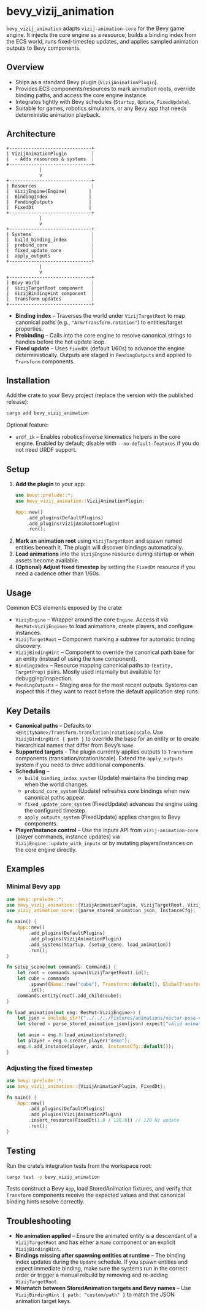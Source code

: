 # bevy_vizij_animation

`bevy_vizij_animation` adapts `vizij-animation-core` for the Bevy game engine. It injects the core engine as a resource, builds a
binding index from the ECS world, runs fixed-timestep updates, and applies sampled animation outputs to Bevy components.

## Overview

* Ships as a standard Bevy plugin (`VizijAnimationPlugin`).
* Provides ECS components/resources to mark animation roots, override binding paths, and access the core engine instance.
* Integrates tightly with Bevy schedules (`Startup`, `Update`, `FixedUpdate`).
* Suitable for games, robotics simulators, or any Bevy app that needs deterministic animation playback.

## Architecture

```
+------------------------------+
| VizijAnimationPlugin         |
|  - Adds resources & systems  |
+------------------------------+
            |
            v
+------------------------------+
| Resources                    |
|  VizijEngine(Engine)        |
|  BindingIndex               |
|  PendingOutputs             |
|  FixedDt                    |
+------------------------------+
            |
            v
+------------------------------+
| Systems                      |
|  build_binding_index         |
|  prebind_core                |
|  fixed_update_core           |
|  apply_outputs               |
+------------------------------+
            |
            v
+------------------------------+
| Bevy World                   |
|  VizijTargetRoot component   |
|  VizijBindingHint component  |
|  Transform updates           |
+------------------------------+
```

* **Binding index** – Traverses the world under `VizijTargetRoot` to map canonical paths (e.g., `"Arm/Transform.rotation"`) to
  entities/target properties.
* **Prebinding** – Calls into the core engine to resolve canonical strings to handles before the hot update loop.
* **Fixed update** – Uses `FixedDt` (default 1/60s) to advance the engine deterministically. Outputs are staged in
  `PendingOutputs` and applied to `Transform` components.

## Installation

Add the crate to your Bevy project (replace the version with the published release):

```bash
cargo add bevy_vizij_animation
```

Optional feature:

* `urdf_ik` – Enables robotics/inverse kinematics helpers in the core engine. Enabled by default; disable with
  `--no-default-features` if you do not need URDF support.

## Setup

1. **Add the plugin** to your app:
   ```rust
   use bevy::prelude::*;
   use bevy_vizij_animation::VizijAnimationPlugin;

   App::new()
       .add_plugins(DefaultPlugins)
       .add_plugins(VizijAnimationPlugin)
       .run();
   ```
2. **Mark an animation root** using `VizijTargetRoot` and spawn named entities beneath it. The plugin will discover bindings
   automatically.
3. **Load animations** into the `VizijEngine` resource during startup or when assets become available.
4. **(Optional) Adjust fixed timestep** by setting the `FixedDt` resource if you need a cadence other than 1/60s.

## Usage

Common ECS elements exposed by the crate:

* `VizijEngine` – Wrapper around the core `Engine`. Access it via `ResMut<VizijEngine>` to load animations, create players, and
  configure instances.
* `VizijTargetRoot` – Component marking a subtree for automatic binding discovery.
* `VizijBindingHint` – Component to override the canonical path base for an entity (instead of using the `Name` component).
* `BindingIndex` – Resource mapping canonical paths to `(Entity, TargetProp)` pairs. Mostly used internally but available for
  debugging/inspection.
* `PendingOutputs` – Staging area for the most recent outputs. Systems can inspect this if they want to react before the default
  application step runs.

## Key Details

* **Canonical paths** – Defaults to `<EntityName>/Transform.translation|rotation|scale`. Use `VizijBindingHint { path }` to
  override the base for an entity or to create hierarchical names that differ from Bevy’s `Name`.
* **Supported targets** – The plugin currently applies outputs to `Transform` components (translation/rotation/scale). Extend the
  `apply_outputs` system if you need to drive additional components.
* **Scheduling** –
  * `build_binding_index_system` (Update) maintains the binding map when the world changes.
  * `prebind_core_system` (Update) refreshes core bindings when new canonical paths appear.
  * `fixed_update_core_system` (FixedUpdate) advances the engine using the configured timestep.
  * `apply_outputs_system` (FixedUpdate) applies changes to Bevy components.
* **Player/instance control** – Use the inputs API from `vizij-animation-core` (player commands, instance updates) via
  `VizijEngine::update_with_inputs` or by mutating players/instances on the core engine directly.

## Examples

### Minimal Bevy app

```rust
use bevy::prelude::*;
use bevy_vizij_animation::{VizijAnimationPlugin, VizijTargetRoot, VizijEngine};
use vizij_animation_core::{parse_stored_animation_json, InstanceCfg};

fn main() {
    App::new()
        .add_plugins(DefaultPlugins)
        .add_plugins(VizijAnimationPlugin)
        .add_systems(Startup, (setup_scene, load_animation))
        .run();
}

fn setup_scene(mut commands: Commands) {
    let root = commands.spawn(VizijTargetRoot).id();
    let cube = commands
        .spawn((Name::new("cube"), Transform::default(), GlobalTransform::default()))
        .id();
    commands.entity(root).add_child(cube);
}

fn load_animation(mut eng: ResMut<VizijEngine>) {
    let json = include_str!("../../../fixtures/animations/vector-pose-combo.json");
    let stored = parse_stored_animation_json(json).expect("valid animation");

    let anim = eng.0.load_animation(stored);
    let player = eng.0.create_player("demo");
    eng.0.add_instance(player, anim, InstanceCfg::default());
}
```

### Adjusting the fixed timestep

```rust
use bevy::prelude::*;
use bevy_vizij_animation::{VizijAnimationPlugin, FixedDt};

fn main() {
    App::new()
        .add_plugins(DefaultPlugins)
        .add_plugins(VizijAnimationPlugin)
        .insert_resource(FixedDt(1.0 / 120.0)) // 120 Hz update
        .run();
}
```

## Testing

Run the crate’s integration tests from the workspace root:

```bash
cargo test -p bevy_vizij_animation
```

Tests construct a Bevy `App`, load StoredAnimation fixtures, and verify that `Transform` components receive the expected values
and that canonical binding hints resolve correctly.

## Troubleshooting

* **No animation applied** – Ensure the animated entity is a descendant of a `VizijTargetRoot` and has either a `Name` component
  or an explicit `VizijBindingHint`.
* **Bindings missing after spawning entities at runtime** – The binding index updates during the `Update` schedule. If you spawn
  entities and expect immediate binding, make sure the systems run in the correct order or trigger a manual rebuild by removing
  and re-adding `VizijTargetRoot`.
* **Mismatch between StoredAnimation targets and Bevy names** – Use `VizijBindingHint { path: "custom/path" }` to match the JSON
  animation target keys.
